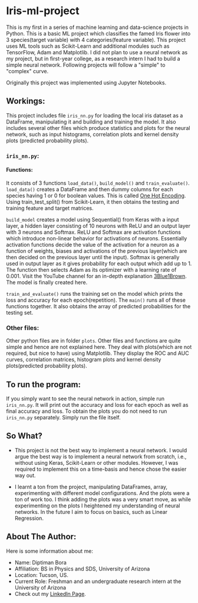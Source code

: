 # **Iris-ml-project**
This is my first in a series of machine learning and data-science projects in Python. This is a basic ML project which classifies the famed Iris flower into 3 species(target variable) with 4 categories(feature variable). This project uses ML tools such as Scikit-Learn and additional modules such as TensorFlow, Adam and Matplotlib. I did not plan to use a neural network as my project, but in first-year college, as a research intern I had to build a simple neural network. Following projects will follow a "simple" to "complex" curve.

Originally this project was implemented using Jupyter Notebooks.

## Workings:
This project includes file `iris_nn.py` for loading the local iris dataset as a DataFrame, manipulating it and building and training the model. It also includes several other files which produce statistics and plots for the neural network, such as input histograms, correlation plots and kernel density plots (predicted probability plots).

### `iris_nn.py`:

#### Functions:
It consists of 3 functions `load_data()`, `build_model()` and `train_evaluate()`.
`load_data()` creates a DataFrame and then dummy columns for each species having 1 or 0 for boolean values. This is called [One Hot Encoding](https://www.geeksforgeeks.org/ml-one-hot-encoding/). Using train_test_split() from Scikit-Learn, it then obtains the testing and training feature and target matrices.

`build_model` creates a model using Sequential() from Keras with a input layer, a hidden layer consisting of 10 neurons with ReLU and an output layer with 3 neurons and Softmax. ReLU and Softmax are activation functions which introduce non-linear behavior for activations of neurons. Essentially activation functions decide the value of the activation for a neuron as a function of weights, biases and activations of the previous layer(which are then decided on the previous layer until the input). Softmax is generally used in output layer as it gives probability for each output which add up to 1. The function then selects Adam as its optimizer with a learning rate of 0.001. Visit the YouTube channel for an in-depth explanation [3Blue1Brown](https://www.youtube.com/@3blue1brown). The model is finally created here.

`train_and_evaluate()` runs the training set on the model which prints the loss and accuracy for each epoch(repetition). The `main()` runs all of these functions together. It also obtains the array of predicted probabilities for the testing set.

### Other files:
Other python files are in folder `plots`.
Other files and functions are quite simple and hence are not explained here. They deal with plots(which are not required, but nice to have) using Matplotlib. They display the ROC and AUC curves, correlation matrices, histogram plots and kernel density plots(predicted probability plots).

## To run the program:
If you simply want to see the neural network in action, simple run `iris_nn.py`. It will print out the accuracy and loss for each epoch as well as final accuracy and loss. To obtain the plots you do not need to run `iris_nn.py` separately. Simply run the file itself.

## So What?
* This project is not the best way to implement a neural network. I would argue the best way is to implement a neural network from scratch, i.e., without using Keras, Scikit-Learn or other modules. However, I was required to implement this on a time-basis and hence chose the easier way out.
  
* I learnt a ton from the project, manipulating DataFrames, array, experimenting with different model configurations. And the plots were a ton of work too. I think adding the plots was a very smart move, as while experimenting on the plots I heightened my understanding of neural networks. In the future I aim to focus on basics, such as Linear Regression.

## About The Author:
 Here is some information about me:

* Name: Diptiman Bora
* Affiliation: BS in Physics and SDS, University of Arizona
* Location: Tucson, US.
* Current Role: Freshman and an undergraduate research intern at the University of Arizona 
* Check out my [LinkedIn Page](https://www.linkedin.com/in/diptiman-bora9724286).
